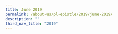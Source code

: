 ```yaml
---
title: June 2019
permalink: /about-us/pl-epistle/2019/june-2019/
description: ""
third_nav_title: "2019"
---
```

